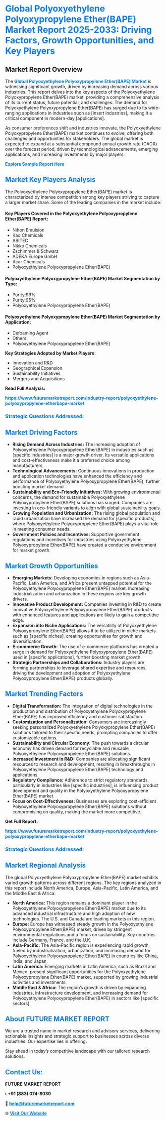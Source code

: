 <h1 style="color: #007BFF;">Global Polyoxyethylene Polyoxypropylene Ether(BAPE) Market Report 2025-2033: Driving Factors, Growth Opportunities, and Key Players</h1>

<section id="overview">
<h2>Market Report Overview</h2>
<p>The <a href="https://www.futuremarketreport.com/industry-report/polyoxyethylene-polyoxypropylene-etherbape-market" style="color: #007BFF; text-decoration: none;"><strong>Global Polyoxyethylene Polyoxypropylene Ether(BAPE) Market</strong></a> is witnessing significant growth, driven by increasing demand across various industries. This report delves into the key aspects of the Polyoxyethylene Polyoxypropylene Ether(BAPE) market, providing a comprehensive analysis of its current status, future potential, and challenges. The demand for Polyoxyethylene Polyoxypropylene Ether(BAPE) has surged due to its wide-ranging applications in industries such as [insert industries], making it a critical component in modern-day [applications].</p>
<p>As consumer preferences shift and industries innovate, the Polyoxyethylene Polyoxypropylene Ether(BAPE) market continues to evolve, offering both challenges and opportunities for stakeholders. The global market is expected to expand at a substantial compound annual growth rate (CAGR) over the forecast period, driven by technological advancements, emerging applications, and increasing investments by major players.</p>
</section>

<section id="overview">
<p><a href="https://www.futuremarketreport.com/request-sample/reportId=98933" style="color: #007BFF; text-decoration: none;"><strong>Explore Sample Report Here</strong></a></p>
</section>

<section id="key-players">
<h2 style="color: #007BFF;">Market Key Players Analysis</h2>
<p>The Polyoxyethylene Polyoxypropylene Ether(BAPE) market is characterized by intense competition among key players striving to capture a larger market share. Some of the leading companies in the market include:</p>
<h4>Key Players Covered in the Polyoxyethylene Polyoxypropylene Ether(BAPE) Report:</h4>
<ul><li>Nihon Emulsion</li><li>Kao Chemicals</li><li>ABITEC</li><li>Nikko Chemicals</li><li>Zschimmer &amp; Schwarz</li><li>ADEKA Europe GmbH</li><li>Acar Chemicals</li><li>Polyoxyethylene Polyoxypropylene Ether(BAPE)</li></ul>
<h4>Polyoxyethylene Polyoxypropylene Ether(BAPE) Market Segmentation by Type:</h4>
<ul><li>Purity:99%</li><li>Purity:95%</li><li>Polyoxyethylene Polyoxypropylene Ether(BAPE)</li></ul>

<h4>Polyoxyethylene Polyoxypropylene Ether(BAPE) Market Segmentation by Application:</h4>
<ul><li>Defoaming Agent</li><li>Others</li><li>Polyoxyethylene Polyoxypropylene Ether(BAPE)</li></ul>
<p><strong>Key Strategies Adopted by Market Players:</strong></p>
<ul>
<li>Innovation and R&D</li>
<li>Geographical Expansion</li>
<li>Sustainability Initiatives</li>
<li>Mergers and Acquisitions</li>
</ul>
</section>

<section>
<p><strong>Read Full Analysis: </strong></p><a href="https://www.futuremarketreport.com/industry-report/polyoxyethylene-polyoxypropylene-etherbape-market" style="color: #007BFF; text-decoration: none;"><strong>https://www.futuremarketreport.com/industry-report/polyoxyethylene-polyoxypropylene-etherbape-market</strong></a>
<h3 style="color: #007BFF;">Strategic Questions Addressed:</h3>
</section>

<section id="driving-factors">
<h2 style="color: #007BFF;">Market Driving Factors</h2>
<ul>
<li><strong>Rising Demand Across Industries:</strong> The increasing adoption of Polyoxyethylene Polyoxypropylene Ether(BAPE) in industries such as [specific industries] is a major growth driver. Its versatile applications and cost-effectiveness make it a preferred choice among manufacturers.</li>
<li><strong>Technological Advancements:</strong> Continuous innovations in production and application technologies have enhanced the efficiency and performance of Polyoxyethylene Polyoxypropylene Ether(BAPE), further boosting market demand.</li>
<li><strong>Sustainability and Eco-Friendly Initiatives:</strong> With growing environmental concerns, the demand for sustainable Polyoxyethylene Polyoxypropylene Ether(BAPE) solutions has surged. Companies are investing in eco-friendly variants to align with global sustainability goals.</li>
<li><strong>Growing Population and Urbanization:</strong> The rising global population and rapid urbanization have increased the demand for [specific products], where Polyoxyethylene Polyoxypropylene Ether(BAPE) plays a vital role in meeting consumer needs.</li>
<li><strong>Government Policies and Incentives:</strong> Supportive government regulations and incentives for industries using Polyoxyethylene Polyoxypropylene Ether(BAPE) have created a conducive environment for market growth.</li>
</ul>
</section>

<section id="growth-opportunities">
<h2 style="color: #007BFF;">Market Growth Opportunities</h2>
<ul>
<li><strong>Emerging Markets:</strong> Developing economies in regions such as Asia-Pacific, Latin America, and Africa present untapped potential for the Polyoxyethylene Polyoxypropylene Ether(BAPE) market. Increasing industrialization and urbanization in these regions are key growth drivers.</li>
<li><strong>Innovative Product Development:</strong> Companies investing in R&D to create innovative Polyoxyethylene Polyoxypropylene Ether(BAPE) products with enhanced features and applications are likely to gain a competitive edge.</li>
<li><strong>Expansion into Niche Applications:</strong> The versatility of Polyoxyethylene Polyoxypropylene Ether(BAPE) allows it to be utilized in niche markets such as [specific niches], creating opportunities for growth and diversification.</li>
<li><strong>E-commerce Growth:</strong> The rise of e-commerce platforms has created a surge in demand for Polyoxyethylene Polyoxypropylene Ether(BAPE) used in [specific applications], further boosting market growth.</li>
<li><strong>Strategic Partnerships and Collaborations:</strong> Industry players are forming partnerships to leverage shared expertise and resources, driving the development and adoption of Polyoxyethylene Polyoxypropylene Ether(BAPE) products globally.</li>
</ul>
</section>

<section id="trending-factors">
<h2 style="color: #007BFF;">Market Trending Factors</h2>
<ul>
<li><strong>Digital Transformation:</strong> The integration of digital technologies in the production and distribution of Polyoxyethylene Polyoxypropylene Ether(BAPE) has improved efficiency and customer satisfaction.</li>
<li><strong>Customization and Personalization:</strong> Consumers are increasingly seeking personalized Polyoxyethylene Polyoxypropylene Ether(BAPE) solutions tailored to their specific needs, prompting companies to offer customizable options.</li>
<li><strong>Sustainability and Circular Economy:</strong> The push towards a circular economy has driven demand for recyclable and reusable Polyoxyethylene Polyoxypropylene Ether(BAPE) solutions.</li>
<li><strong>Increased Investment in R&D:</strong> Companies are allocating significant resources to research and development, resulting in breakthroughs in Polyoxyethylene Polyoxypropylene Ether(BAPE) technology and applications.</li>
<li><strong>Regulatory Compliance:</strong> Adherence to strict regulatory standards, particularly in industries like [specific industries], is influencing product development and quality in the Polyoxyethylene Polyoxypropylene Ether(BAPE) market.</li>
<li><strong>Focus on Cost-Effectiveness:</strong> Businesses are exploring cost-efficient Polyoxyethylene Polyoxypropylene Ether(BAPE) solutions without compromising on quality, making the market more competitive.</li>
</ul>
</section>

<section>
<p><strong>Get Full Report: </strong></p><a href="https://www.futuremarketreport.com/industry-report/polyoxyethylene-polyoxypropylene-etherbape-market" style="color: #007BFF; text-decoration: none;"><strong>https://www.futuremarketreport.com/industry-report/polyoxyethylene-polyoxypropylene-etherbape-market</strong></a>
<h3 style="color: #007BFF;">Strategic Questions Addressed:</h3>
</section>


<section id="regional-analysis">
<h2 style="color: #007BFF;">Market Regional Analysis</h2>
<p>The global Polyoxyethylene Polyoxypropylene Ether(BAPE) market exhibits varied growth patterns across different regions. The key regions analyzed in this report include North America, Europe, Asia-Pacific, Latin America, and the Middle East & Africa:</p>
<ul>
<li><strong>North America:</strong> This region remains a dominant player in the Polyoxyethylene Polyoxypropylene Ether(BAPE) market due to its advanced industrial infrastructure and high adoption of new technologies. The U.S. and Canada are leading markets in this region.</li>
<li><strong>Europe:</strong> Europe has witnessed steady growth in the Polyoxyethylene Polyoxypropylene Ether(BAPE) market, driven by stringent environmental regulations and a focus on sustainability. Key countries include Germany, France, and the U.K.</li>
<li><strong>Asia-Pacific:</strong> The Asia-Pacific region is experiencing rapid growth, fueled by industrialization, urbanization, and increasing demand for Polyoxyethylene Polyoxypropylene Ether(BAPE) in countries like China, India, and Japan.</li>
<li><strong>Latin America:</strong> Emerging markets in Latin America, such as Brazil and Mexico, present significant opportunities for the Polyoxyethylene Polyoxypropylene Ether(BAPE) market, supported by growing industrial activities and investments.</li>
<li><strong>Middle East & Africa:</strong> The region’s growth is driven by expanding industries, infrastructure development, and increasing demand for Polyoxyethylene Polyoxypropylene Ether(BAPE) in sectors like [specific sectors].</li>
</ul>
</section>

<footer>
<h2 style="color: #007BFF;">About FUTURE MARKET REPORT</h2>
<p>We are a trusted name in market research and advisory services, delivering actionable insights and strategic support to businesses across diverse industries. Our expertise lies in offering:</p>

<p>Stay ahead in today’s competitive landscape with our tailored research solutions.</p>

<h2 style="color: #007BFF;">Contact Us:</h2>
<p><strong>FUTURE MARKET REPORT</strong></p>
<p>📞 <strong>+91 (883) 074-8030</strong></p>
<p>📧 <strong><a href="mailto:help@futuremarketreport.com" style="color: #007BFF;">help@futuremarketreport.com</a></strong></p>
<p>🌐 <strong><a href="https://www.futuremarketreport.com/" style="color: #007BFF;">Visit Our Website</a></strong></p>
</footer>